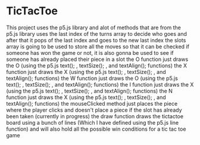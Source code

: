 # TicTacToe

This project uses the p5.js library and alot of methods that are from the p5.js library 
uses the last index of the turns array to decide who goes and after that it pops of the last index and goes to the new last index 
the slots array is going to be used to store all the moves so that it can be checked if someone has won the game or not, it is also gonna be used to see if someone has already placed their piece in a slot 
the O function just draws the O (using the p5.js text(); , textSize(); , and textAlign(); functions)
the X function just draws the X (using the p5.js text(); , textSize(); , and textAlign(); functions)
the W function just draws the O (using the p5.js text(); , textSize(); , and textAlign(); functions)
the I function just draws the X (using the p5.js text(); , textSize(); , and textAlign(); functions)
the N function just draws the X (using the p5.js text(); , textSize(); , and textAlign(); functions)
the mouseClicked method just places the piece where the player clicks and doesn't place a piece if the slot has already been taken (currently in progress)
the draw function draws the tictactoe board using a bunch of lines (Which I have defined using the p5.js line function)  and will also hold all the possible win conditions for a tic tac toe game 
